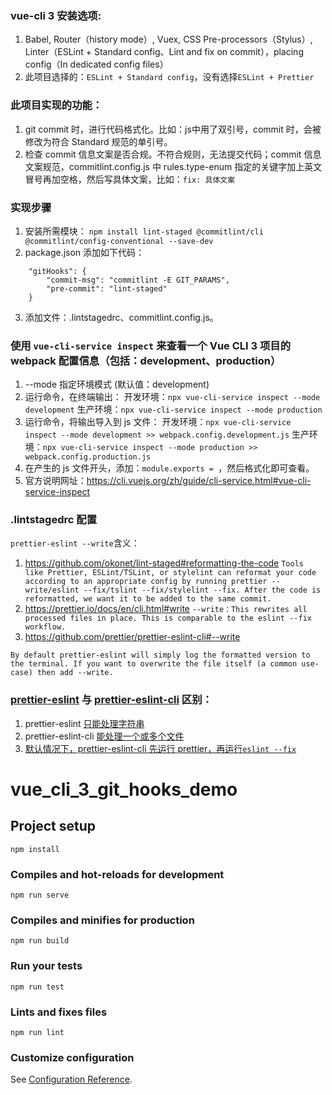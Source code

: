 ### vue-cli 3 安装选项:
1. Babel, Router（history mode）, Vuex, CSS Pre-processors（Stylus）, Linter（ESLint + Standard config、Lint and fix on commit），placing config（In dedicated config files）
2. 此项目选择的：`ESLint + Standard config`，没有选择`ESLint + Prettier`

### 此项目实现的功能：
1. git commit 时，进行代码格式化。比如：js中用了双引号，commit 时，会被修改为符合 Standard 规范的单引号。
2. 检查 commit 信息文案是否合规。不符合规则，无法提交代码；commit 信息文案规范，commitlint.config.js 中 rules.type-enum 指定的关键字加上英文冒号再加空格，然后写具体文案，比如：`fix: 具体文案`

### 实现步骤
1. 安装所需模块：
`npm install lint-staged @commitlint/cli @commitlint/config-conventional --save-dev`
2. package.json 添加如下代码：
```
    "gitHooks": {
        "commit-msg": "commitlint -E GIT_PARAMS",
        "pre-commit": "lint-staged"
    }
```
3. 添加文件：.lintstagedrc、commitlint.config.js。

### 使用 `vue-cli-service inspect` 来查看一个 Vue CLI 3 项目的 webpack 配置信息（包括：development、production）
1. --mode 指定环境模式 (默认值：development)
2. 运行命令，在终端输出：
开发环境：```npx vue-cli-service inspect --mode development```
生产环境：```npx vue-cli-service inspect --mode production```
3. 运行命令，将输出导入到 js 文件：
开发环境：```npx vue-cli-service inspect --mode development >> webpack.config.development.js```
生产环境：```npx vue-cli-service inspect --mode production >> webpack.config.production.js```
4. 在产生的 js 文件开头，添加：`module.exports = `，然后格式化即可查看。
5. 官方说明网址：https://cli.vuejs.org/zh/guide/cli-service.html#vue-cli-service-inspect

### .lintstagedrc 配置
`prettier-eslint --write`含义：
1. https://github.com/okonet/lint-staged#reformatting-the-code
```Tools like Prettier, ESLint/TSLint, or stylelint can reformat your code according to an appropriate config by running prettier --write/eslint --fix/tslint --fix/stylelint --fix. After the code is reformatted, we want it to be added to the same commit.```
2. https://prettier.io/docs/en/cli.html#write
```--write：This rewrites all processed files in place. This is comparable to the eslint --fix workflow.```
3. https://github.com/prettier/prettier-eslint-cli#--write
```
By default prettier-eslint will simply log the formatted version to the terminal. If you want to overwrite the file itself (a common use-case) then add --write.
```

### [prettier-eslint](https://github.com/prettier/prettier-eslint) 与 [prettier-eslint-cli](https://github.com/prettier/prettier-eslint-cli) 区别：
1. prettier-eslint [只能处理字符串](https://github.com/prettier/prettier-eslint-cli#the-problem)
2. prettier-eslint-cli [能处理一个或多个文件](https://github.com/prettier/prettier-eslint-cli#this-solution)
3. [默认情况下，prettier-eslint-cli 先运行 prettier，再运行`eslint --fix`](https://github.com/prettier/prettier-eslint-cli#--write)

# vue_cli_3_git_hooks_demo

## Project setup
```
npm install
```

### Compiles and hot-reloads for development
```
npm run serve
```

### Compiles and minifies for production
```
npm run build
```

### Run your tests
```
npm run test
```

### Lints and fixes files
```
npm run lint
```

### Customize configuration
See [Configuration Reference](https://cli.vuejs.org/config/).

